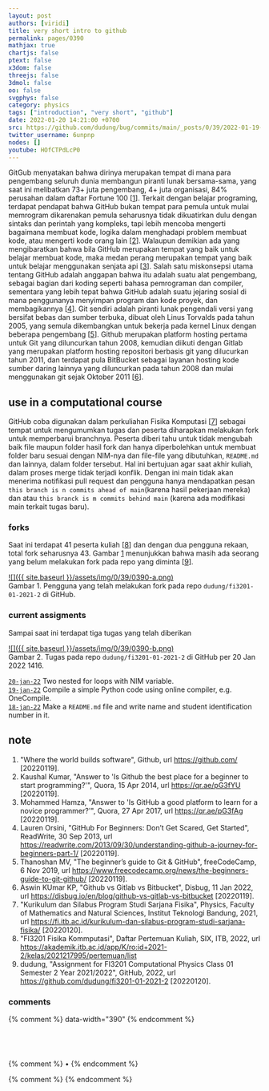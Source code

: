 ```yaml
---
layout: post
authors: [viridi]
title: very short intro to github
permalink: pages/0390
mathjax: true
chartjs: false
ptext: false
x3dom: false
threejs: false
3dmol: false
oo: false
svgphys: false
category: physics
tags: ["introduction", "very short", "github"]
date: 2022-01-20 14:21:00 +0700
src: https://github.com/dudung/bug/commits/main/_posts/0/39/2022-01-19-very-short-intro-to-github.md
twitter_username: 6unpnp
nodes: []
youtube: HOfCTPdLcP0
---
```

GitGub menyatakan bahwa dirinya merupakan tempat di mana para pengembang seluruh dunia membangun piranti lunak bersama-sama, yang saat ini melibatkan 73+ juta pengembang, 4+ juta organisasi, 84% perusahan dalam daftar Fortune 100 [[1](#r01)]. Terkait dengan belajar programing, terdapat pendapat bahwa GitHub bukan tempat para pemula untuk mulai memrogram dikarenakan pemula seharusnya tidak dikuatirkan dulu dengan sintaks dan perintah yang kompleks, tapi lebih mencoba mengerti bagaimana membuat kode, logika dalam menghadapi problem membuat kode, atau mengerti kode orang lain [[2](#r02)]. Walaupun demikian ada yang mengibaratkan bahwa bila GitHub merupakan tempat yang baik untuk belajar membuat kode, maka medan perang merupakan tempat yang baik untuk belajar menggunakan senjata api [[3](#r03)]. Salah satu miskonsepsi utama tentang GitHub adalah anggapan bahwa itu adalah suatu alat pengembang, sebagai bagian dari koding seperti bahasa pemrograman dan compiler, sementara yang lebih tepat bahwa GitHub adalah suatu jejaring sosial di mana penggunanya menyimpan program dan kode proyek, dan membagikannya [[4](#r04)]. Git sendiri adalah piranti lunak pengendali versi yang bersifat bebas dan sumber terbuka, dibuat oleh Linus Torvalds pada tahun 2005, yang semula dikembangkan untuk bekerja pada kernel Linux dengan beberapa pengembang [[5](#r05)]. Github merupakan platform hosting pertama untuk Git yang diluncurkan tahun 2008, kemudian diikuti dengan Gitlab yang merupakan platform hosting repositori berbasis git yang dilucurkan tahun 2011, dan terdapat pula BitBucket sebagai layanan hosting kode sumber daring lainnya yang diluncurkan pada tahun 2008 dan mulai menggunakan git sejak Oktober 2011 [[6](#r06)].


## use in a computational course
GitHub coba digunakan dalam perkuliahan Fisika Komputasi [[7](#r07)] sebagai tempat untuk mengumumkan tugas dan peserta diharapkan melakukan fork untuk memperbarui branchnya. Peserta diberi tahu untuk tidak mengubah baik file maupun folder hasil fork dan hanya diperbolehkan untuk membuat folder baru sesuai dengan NIM-nya dan file-file yang dibutuhkan, `README.md` dan lainnya, dalam folder tersebut. Hal ini bertujuan agar saat akhir kuliah, dalam proses merge tidak terjadi konflik. Dengan ini main tidak akan menerima notifikasi pull request dan pengguna hanya mendapatkan pesan `this branch is n commits ahead of main`(karena hasil pekerjaan mereka) dan atau `this branck is m commits behind main` (karena ada modifikasi main terkait tugas baru).

### forks
Saat ini terdapat 41 peserta kuliah [[8](#r08)] dan dengan dua pengguna rekaan, total fork seharusnya 43. Gambar [1](#fig1) menunjukkan bahwa masih ada seorang yang belum melakukan fork pada repo yang diminta [[9](#r09)].

[![]({{ site.baseurl }}/assets/img/0/39/0390-a.png)](https://github.com/dudung/fi3201-01-2021-2/network/members) \
Gambar <a name='fig1'>1</a>. Pengguna yang telah melakukan fork pada repo `dudung/fi3201-01-2021-2` di GitHub.

### current assigments
Sampai saat ini terdapat tiga tugas yang telah diberikan

[![]({{ site.baseurl }}/assets/img/0/39/0390-b.png)](https://github.com/dudung/fi3201-01-2021-2/tree/main/assignments) \
Gambar <a name='fig2'>2</a>. Tugas pada repo `dudung/fi3201-01-2021-2` di GitHub per 20 Jan 2022 1416.

[`20-jan-22`](https://github.com/dudung/fi3201-01-2021-2/tree/main/assignments/03) Two nested for loops with NIM variable. \
[`19-jan-22`](https://github.com/dudung/fi3201-01-2021-2/tree/main/assignments/02) Compile a simple Python code using online compiler, e.g. OneCompile. \
[`18-jan-22`](https://github.com/dudung/fi3201-01-2021-2/tree/main/assignments/01) Make a `README.md` file and write name and student identification number in it.


## note
1. <a name='r01'></a>"Where the world builds software", Github, url <https://github.com/> [20220119].
2. <a name='r02'></a>Kaushal Kumar, "Answer to 'Is Github the best place for a beginner to start programming?'", Quora, 15 Apr 2014, url <https://qr.ae/pG3fYU> [20220119].
3. <a name='r03'></a>
Mohammed Hamza, "Answer to 'Is GitHub a good platform to learn for a novice programmer?'", Quora, 27 Apr 2017, url <https://qr.ae/pG3fAg> [20220119].
4. <a name='r04'></a>Lauren Orsini, "GitHub For Beginners: Don’t Get Scared, Get Started", ReadWrite, 30 Sep 2013, url <https://readwrite.com/2013/09/30/understanding-github-a-journey-for-beginners-part-1/> [20220119].
5. <a name='r05'></a>Thanoshan MV, "The beginner’s guide to Git & GitHub", freeCodeCamp, 6 Nov 2019, url <https://www.freecodecamp.org/news/the-beginners-guide-to-git-github/> [20220119].
6. <a name='r06'></a>Aswin KUmar KP, "Github vs Gitlab vs Bitbucket", Disbug, 11 Jan 2022, url <https://disbug.io/en/blog/github-vs-gitlab-vs-bitbucket> [20220119].
7. <a name='r07'></a>"Kurikulum dan Silabus Program Studi Sarjana Fisika", Physics, Faculty of Mathematics and Natural Sciences, Institut Teknologi Bandung, 2021, url https://fi.itb.ac.id/kurikulum-dan-silabus-program-studi-sarjana-fisika/ [20220120].
8. <a name='r08'></a>"FI3201 Fisika Kommputasi", Daftar Pertemuan Kuliah, SIX, ITB, 2022, url <https://akademik.itb.ac.id/app/K/ro:id+2021-2/kelas/2021217995/pertemuan/list>
9. <a name='r09'></a>dudung, "Assignment for FI3201 Computational Physics Class 01 Semester 2 Year 2021/2022", GitHub, 2022, url <https://github.com/dudung/fi3201-01-2021-2> [20220120].

### comments
{% comment %} data-width="390" {% endcomment %}


## &nbsp;
{% comment %} []() &bull; []() {% endcomment %}


<ans>
</ans>


{% comment %}
{% endcomment %}
